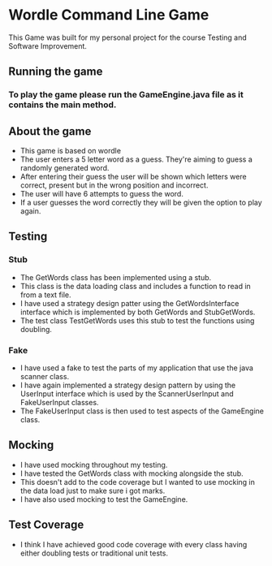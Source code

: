 # Wordle Command Line Game
This Game was built for my personal project for the course Testing and Software Improvement.

## Running the game

### To play the game please run the GameEngine.java file as it contains the main method.

## About the game

- This game is based on wordle
- The user enters a 5 letter word as a guess. They're aiming to guess a randomly generated word.
- After entering their guess the user will be shown which letters were correct, present but in the wrong position and incorrect.
- The user will have 6 attempts to guess the word.
- If a user guesses the word correctly they will be given the option to play again.

## Testing

### Stub

- The GetWords class has been implemented using a stub.
- This class is the data loading class and includes a function to read in from a text file.
- I have used a strategy design patter using the GetWordsInterface interface which is implemented by both GetWords and StubGetWords.
- The test class TestGetWords uses this stub to test the functions using doubling.

### Fake

- I have used a fake to test the parts of my application that use the java scanner class.
- I have again implemented a strategy design pattern by using the UserInput interface which is used by the ScannerUserInput and FakeUserInput classes.
- The FakeUserInput class is then used to test aspects of the GameEngine class.

## Mocking

- I have used mocking throughout my testing.
- I have tested the GetWords class with mocking alongside the stub.
- This doesn't add to the code coverage but I wanted to use mocking in the data load just to make sure i got marks.
- I have also used mocking to test the GameEngine.

## Test Coverage

- I think I have achieved good code coverage with every class having either doubling tests or traditional unit tests.


